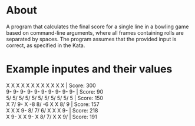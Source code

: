# About

A program that calculates the final score for a single line in a bowling game based on command-line arguments, where all frames containing rolls are separated by spaces. The program assumes that the provided input is correct, as specified in the Kata.

# Example inputes and their values

X X X X X X X X X X X X  |  Score: 300 <br>
9- 9- 9- 9- 9- 9- 9- 9- 9- 9-  |  Score: 90  <br>
5/ 5/ 5/ 5/ 5/ 5/ 5/ 5/ 5/ 5/ 5  |  Score: 150  <br>
X 7/ 9- X -8 8/ -6 X X 8/ 9  |  Score: 157  <br>
X X X 9- 8/ 7/ 6/ X X X 9-  |  Score: 218  <br>
X 9- X X 9- X 8/ 7/ X X 9/  |  Score: 191  <br>

